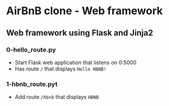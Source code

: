 # AirBnB clone - Web framework

## Web framework using Flask and Jinja2
### 0-hello_route.py
* Start Flask web application that listens on 0:5000
* Has route `/` that displays `Hello HBNB!`

### 1-hbnb_route.pyt
* Add route `/hbnb` that displays `HBNB`
